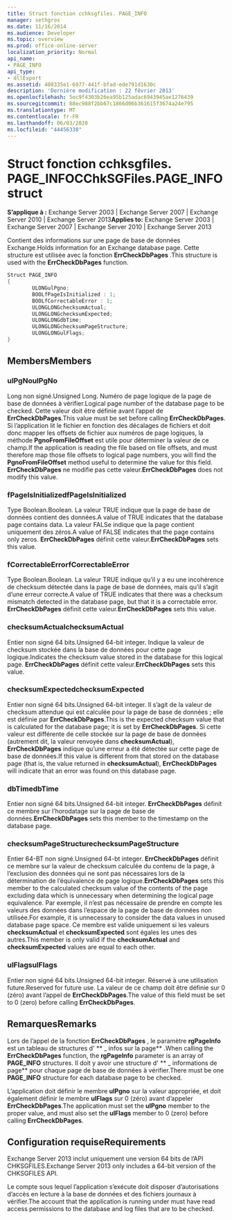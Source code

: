 ```yaml
---
title: Struct fonction cchksgfiles. PAGE_INFO
manager: sethgros
ms.date: 11/16/2014
ms.audience: Developer
ms.topic: overview
ms.prod: office-online-server
localization_priority: Normal
api_name:
- PAGE_INFO
api_type:
- dllExport
ms.assetid: 408335e1-6977-441f-bfad-ede791d1630c
description: 'Dernière modification : 22 février 2013'
ms.openlocfilehash: 5ec9f4303b26ea95b125adac6943945ae1276439
ms.sourcegitcommit: 88ec988f2bb67c1866d06b361615f3674a24e795
ms.translationtype: MT
ms.contentlocale: fr-FR
ms.lasthandoff: 06/03/2020
ms.locfileid: "44456338"
---
```

# <a name="cchksgfilespage_info-struct"></a><span data-ttu-id="87b87-103">Struct fonction cchksgfiles. PAGE_INFO</span><span class="sxs-lookup"><span data-stu-id="87b87-103">CChkSGFiles.PAGE_INFO struct</span></span>

<span data-ttu-id="87b87-104">**S’applique à :** Exchange Server 2003 | Exchange Server 2007 | Exchange Server 2010 | Exchange Server 2013</span><span class="sxs-lookup"><span data-stu-id="87b87-104">**Applies to:** Exchange Server 2003 | Exchange Server 2007 | Exchange Server 2010 | Exchange Server 2013</span></span>
  
<span data-ttu-id="87b87-105">Contient des informations sur une page de base de données Exchange.</span><span class="sxs-lookup"><span data-stu-id="87b87-105">Holds information for an Exchange database page.</span></span> <span data-ttu-id="87b87-106">Cette structure est utilisée avec la fonction **ErrCheckDbPages** .</span><span class="sxs-lookup"><span data-stu-id="87b87-106">This structure is used with the **ErrCheckDbPages** function.</span></span> 
  
```cs
Struct PAGE_INFO  
{
        ULONGulPgno;
        BOOLfPageIsInitialized : 1;
        BOOLfCorrectableError : 1;
        ULONGLONGchecksumActual;
        ULONGLONGchecksumExpected;
        ULONGLONGdbTime;
        ULONGLONGchecksumPageStructure;
        ULONGLONGulFlags;
}

```

## <a name="members"></a><span data-ttu-id="87b87-107">Members</span><span class="sxs-lookup"><span data-stu-id="87b87-107">Members</span></span>

### <a name="ulpgno"></a><span data-ttu-id="87b87-108">ulPgNo</span><span class="sxs-lookup"><span data-stu-id="87b87-108">ulPgNo</span></span>
  
<span data-ttu-id="87b87-109">Long non signé.</span><span class="sxs-lookup"><span data-stu-id="87b87-109">Unsigned Long.</span></span> <span data-ttu-id="87b87-110">Numéro de page logique de la page de base de données à vérifier.</span><span class="sxs-lookup"><span data-stu-id="87b87-110">Logical page number of the database page to be checked.</span></span> <span data-ttu-id="87b87-111">Cette valeur doit être définie avant l’appel de **ErrCheckDbPages**.</span><span class="sxs-lookup"><span data-stu-id="87b87-111">This value must be set before calling **ErrCheckDbPages**.</span></span> <span data-ttu-id="87b87-112">Si l’application lit le fichier en fonction des décalages de fichiers et doit donc mapper les offsets de fichier aux numéros de page logiques, la méthode **PgnoFromFileOffset** est utile pour déterminer la valeur de ce champ.</span><span class="sxs-lookup"><span data-stu-id="87b87-112">If the application is reading the file based on file offsets, and must therefore map those file offsets to logical page numbers, you will find the **PgnoFromFileOffset** method useful to determine the value for this field.</span></span> <span data-ttu-id="87b87-113">**ErrCheckDbPages** ne modifie pas cette valeur.</span><span class="sxs-lookup"><span data-stu-id="87b87-113">**ErrCheckDbPages** does not modify this value.</span></span> 
    
### <a name="fpageisinitialized"></a><span data-ttu-id="87b87-114">fPageIsInitialized</span><span class="sxs-lookup"><span data-stu-id="87b87-114">fPageIsInitialized</span></span> 
  
<span data-ttu-id="87b87-115">Type Boolean.</span><span class="sxs-lookup"><span data-stu-id="87b87-115">Boolean.</span></span> <span data-ttu-id="87b87-116">La valeur TRUE indique que la page de base de données contient des données.</span><span class="sxs-lookup"><span data-stu-id="87b87-116">A value of TRUE indicates that the database page contains data.</span></span> <span data-ttu-id="87b87-117">La valeur FALSe indique que la page contient uniquement des zéros.</span><span class="sxs-lookup"><span data-stu-id="87b87-117">A value of FALSE indicates that the page contains only zeros.</span></span> <span data-ttu-id="87b87-118">**ErrCheckDbPages** définit cette valeur.</span><span class="sxs-lookup"><span data-stu-id="87b87-118">**ErrCheckDbPages** sets this value.</span></span> 
    
### <a name="fcorrectableerror"></a><span data-ttu-id="87b87-119">fCorrectableError</span><span class="sxs-lookup"><span data-stu-id="87b87-119">fCorrectableError</span></span>
  
<span data-ttu-id="87b87-120">Type Boolean.</span><span class="sxs-lookup"><span data-stu-id="87b87-120">Boolean.</span></span> <span data-ttu-id="87b87-121">La valeur TRUE indique qu’il y a eu une incohérence de checksum détectée dans la page de base de données, mais qu’il s’agit d’une erreur correcte.</span><span class="sxs-lookup"><span data-stu-id="87b87-121">A value of TRUE indicates that there was a checksum mismatch detected in the database page, but that it is a correctable error.</span></span> <span data-ttu-id="87b87-122">**ErrCheckDbPages** définit cette valeur.</span><span class="sxs-lookup"><span data-stu-id="87b87-122">**ErrCheckDbPages** sets this value.</span></span> 
    
### <a name="checksumactual"></a><span data-ttu-id="87b87-123">checksumActual</span><span class="sxs-lookup"><span data-stu-id="87b87-123">checksumActual</span></span>
  
<span data-ttu-id="87b87-124">Entier non signé 64 bits.</span><span class="sxs-lookup"><span data-stu-id="87b87-124">Unsigned 64-bit integer.</span></span> <span data-ttu-id="87b87-125">Indique la valeur de checksum stockée dans la base de données pour cette page logique.</span><span class="sxs-lookup"><span data-stu-id="87b87-125">Indicates the checksum value stored in the database for this logical page.</span></span> <span data-ttu-id="87b87-126">**ErrCheckDbPages** définit cette valeur.</span><span class="sxs-lookup"><span data-stu-id="87b87-126">**ErrCheckDbPages** sets this value.</span></span> 
    
### <a name="checksumexpected"></a><span data-ttu-id="87b87-127">checksumExpected</span><span class="sxs-lookup"><span data-stu-id="87b87-127">checksumExpected</span></span>
  
<span data-ttu-id="87b87-128">Entier non signé 64 bits.</span><span class="sxs-lookup"><span data-stu-id="87b87-128">Unsigned 64-bit integer.</span></span> <span data-ttu-id="87b87-129">Il s’agit de la valeur de checksum attendue qui est calculée pour la page de base de données ; elle est définie par **ErrCheckDbPages**.</span><span class="sxs-lookup"><span data-stu-id="87b87-129">This is the expected checksum value that is calculated for the database page; it is set by **ErrCheckDbPages**.</span></span> <span data-ttu-id="87b87-130">Si cette valeur est différente de celle stockée sur la page de base de données (autrement dit, la valeur renvoyée dans **checksumActual**), **ErrCheckDbPages** indique qu’une erreur a été détectée sur cette page de base de données.</span><span class="sxs-lookup"><span data-stu-id="87b87-130">If this value is different from that stored on the database page (that is, the value returned in **checksumActual**), **ErrCheckDbPages** will indicate that an error was found on this database page.</span></span> 
    
### <a name="dbtime"></a><span data-ttu-id="87b87-131">dbTime</span><span class="sxs-lookup"><span data-stu-id="87b87-131">dbTime</span></span>
  
<span data-ttu-id="87b87-132">Entier non signé 64 bits.</span><span class="sxs-lookup"><span data-stu-id="87b87-132">Unsigned 64-bit integer.</span></span> <span data-ttu-id="87b87-133">**ErrCheckDbPages** définit ce membre sur l’horodatage sur la page de base de données.</span><span class="sxs-lookup"><span data-stu-id="87b87-133">**ErrCheckDbPages** sets this member to the timestamp on the database page.</span></span> 
    
### <a name="checksumpagestructure"></a><span data-ttu-id="87b87-134">checksumPageStructure</span><span class="sxs-lookup"><span data-stu-id="87b87-134">checksumPageStructure</span></span> 
  
<span data-ttu-id="87b87-135">Entier 64-BT non signé.</span><span class="sxs-lookup"><span data-stu-id="87b87-135">Unsigned 64-bt integer.</span></span> <span data-ttu-id="87b87-136">**ErrCheckDbPages** définit ce membre sur la valeur de checksum calculée du contenu de la page, à l’exclusion des données qui ne sont pas nécessaires lors de la détermination de l’équivalence de page logique.</span><span class="sxs-lookup"><span data-stu-id="87b87-136">**ErrCheckDbPages** sets this member to the calculated checksum value of the contents of the page excluding data which is unnecessary when determining the logical page equivalence.</span></span> <span data-ttu-id="87b87-137">Par exemple, il n’est pas nécessaire de prendre en compte les valeurs des données dans l’espace de la page de base de données non utilisée.</span><span class="sxs-lookup"><span data-stu-id="87b87-137">For example, it is unnecessary to consider the data values in unused database page space.</span></span> <span data-ttu-id="87b87-138">Ce membre est valide uniquement si les valeurs **checksumActual** et **checksumExpected** sont égales les unes des autres.</span><span class="sxs-lookup"><span data-stu-id="87b87-138">This member is only valid if the **checksumActual**  and  **checksumExpected**  values are equal to each other.</span></span> 
    
### <a name="ulflags"></a><span data-ttu-id="87b87-139">ulFlags</span><span class="sxs-lookup"><span data-stu-id="87b87-139">ulFlags</span></span>
  
<span data-ttu-id="87b87-140">Entier non signé 64 bits.</span><span class="sxs-lookup"><span data-stu-id="87b87-140">Unsigned 64-bit integer.</span></span> <span data-ttu-id="87b87-141">Réservé à une utilisation future.</span><span class="sxs-lookup"><span data-stu-id="87b87-141">Reserved for future use.</span></span> <span data-ttu-id="87b87-142">La valeur de ce champ doit être définie sur 0 (zéro) avant l’appel de **ErrCheckDbPages**.</span><span class="sxs-lookup"><span data-stu-id="87b87-142">The value of this field must be set to 0 (zero) before calling **ErrCheckDbPages**.</span></span>
    
## <a name="remarks"></a><span data-ttu-id="87b87-143">Remarques</span><span class="sxs-lookup"><span data-stu-id="87b87-143">Remarks</span></span>

<span data-ttu-id="87b87-144">Lors de l’appel de la fonction **ErrCheckDbPages** , le paramètre **rgPageInfo** est un tableau de structures d' \*\* \_ infos sur la page\*\* .</span><span class="sxs-lookup"><span data-stu-id="87b87-144">When calling the **ErrCheckDbPages** function, the **rgPageInfo**  parameter is an array of **PAGE\_INFO** structures.</span></span> <span data-ttu-id="87b87-145">Il doit y avoir une structure d' \*\* \_ informations de page\*\* pour chaque page de base de données à vérifier.</span><span class="sxs-lookup"><span data-stu-id="87b87-145">There must be one **PAGE\_INFO** structure for each database page to be checked.</span></span> 
  
<span data-ttu-id="87b87-146">L’application doit définir le membre **ulPgno** sur la valeur appropriée, et doit également définir le membre **ulFlags** sur 0 (zéro) avant d’appeler **ErrCheckDbPages**.</span><span class="sxs-lookup"><span data-stu-id="87b87-146">The application must set the **ulPgno**  member to the proper value, and must also set the  **ulFlags**  member to 0 (zero) before calling **ErrCheckDbPages**.</span></span> 
  
## <a name="requirements"></a><span data-ttu-id="87b87-147">Configuration requise</span><span class="sxs-lookup"><span data-stu-id="87b87-147">Requirements</span></span>

<span data-ttu-id="87b87-148">Exchange Server 2013 inclut uniquement une version 64 bits de l’API CHKSGFILES.</span><span class="sxs-lookup"><span data-stu-id="87b87-148">Exchange Server 2013 only includes a 64-bit version of the CHKSGFILES API.</span></span>
  
<span data-ttu-id="87b87-149">Le compte sous lequel l’application s’exécute doit disposer d’autorisations d’accès en lecture à la base de données et des fichiers journaux à vérifier.</span><span class="sxs-lookup"><span data-stu-id="87b87-149">The account that the application is running under must have read access permissions to the database and log files that are to be checked.</span></span>
  

